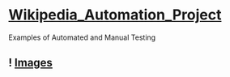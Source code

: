 # [Wikipedia_Automation_Project](https://www.wikipedia.org/)
Examples of Automated and Manual Testing
## ! [Images](https://en.wikipedia.org/wiki/Wikipedia_logo#/media/File:Wikipedia-logo-v2.svg)


